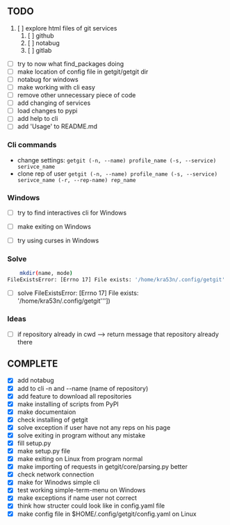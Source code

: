 ## TODO

1. [ ] explore html files of git services
   1. [ ] github
   2. [ ] notabug
   3. [ ] gitlab

- [ ] try to now what find_packages doing
- [ ] make location of config file in getgit/getgit dir
- [ ] notabug for windows
- [ ] make working with cli easy
- [ ] remove other unnecessary piece of code
- [ ] add changing of services
- [ ] load changes to pypi
- [ ] add help to cli
- [ ] add 'Usage' to README.md

### Cli commands

- change settings: `getgit (-n, --name) profile_name (-s, --service) serivce_name`
- clone rep of user `getgit (-n, --name) profile_name (-s, --service) serivce_name (-r, --rep-name) rep_name`


### Windows

- [ ] try to find interactives cli for Windows
- [ ] make exiting on Windows
- [ ] try using curses in Windows


### Solve

```sh
    mkdir(name, mode)
FileExistsError: [Errno 17] File exists: '/home/kra53n/.config/getgit'''])
```
- [ ] solve FileExistsError: [Errno 17] File exists: '/home/kra53n/.config/getgit'''])

### Ideas

- [ ] if repository already in cwd --> return message that repository already there


## COMPLETE
- [x] add notabug
- [x] add to cli -n and --name (name of repository)
- [x] add feature to download all repositories
- [x] make installing of scripts from PyPI
- [x] make documentaion
- [x] check installing of getgit
- [x] solve exception if user have not any reps on his page
- [x] solve exiting in program without any mistake
- [x] fill setup.py
- [x] make setup.py file
- [x] make exiting on Linux from program normal
- [x] make importing of requests in getgit/core/parsing.py better
- [x] check network connection
- [x] make for Winodws simple cli
- [x] test working simple-term-menu on Windows
- [x] make exceptions if name user not correct
- [x] think how structer could look like in config.yaml file
- [x] make config file in $HOME/.config/getgit/config.yaml on Linux
